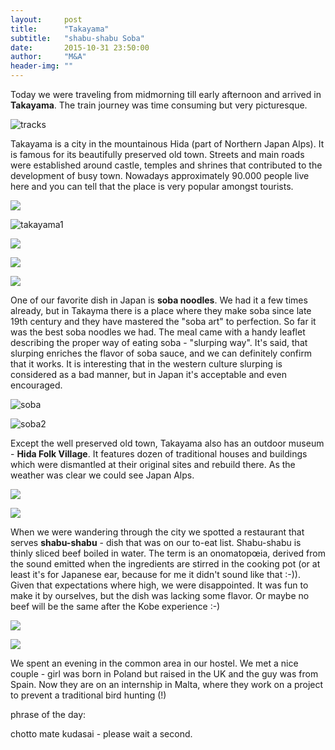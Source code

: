 ```yaml
---
layout:     post
title:      "Takayama"
subtitle:   "shabu-shabu Soba"
date:       2015-10-31 23:50:00
author:     "M&A"
header-img: ""
---
```


Today we were traveling from midmorning till early afternoon and arrived in **Takayama**. The train journey was time consuming but very picturesque.

![tracks](https://lh3.googleusercontent.com/-sy6XvtVUl08/VjTRU21IYXI/AAAAAAAAXvc/Z9UR0c_uWbY/s800-Ic42/20151031_111252.jpg)

Takayama is a city in the mountainous Hida (part of Northern Japan Alps). It is famous for its beautifully preserved old town.
Streets and main roads were established around castle, temples and shrines that contributed to the development of busy town. Nowadays approximately 90.000 people live here and you can tell that the place is very popular amongst tourists.

![](https://lh3.googleusercontent.com/-ReiEGohzbTo/VjYluVI9CuI/AAAAAAAAX9w/dsHPgbG5fqg/s800-Ic42/20151101_104456.jpg)

![takayama1](https://lh3.googleusercontent.com/-5hESyBW5NDw/VjSo4n0YQRI/AAAAAAAAXfg/8j0PbNAmVqA/s800-Ic42/DSC09888.JPG)

![](https://lh3.googleusercontent.com/-FJ3DE3hCA1c/VjYcSoAX7MI/AAAAAAAAX6s/rn2FaWLlJR4/s800-Ic42/20151101_114929.jpg)

![](https://lh3.googleusercontent.com/-nQpKgdKgIB8/VjYcSnPciaI/AAAAAAAAX6s/A5FjmmHwtqQ/s800-Ic42/20151101_114209.jpg)

![](https://lh3.googleusercontent.com/-BHR2o4Lj8ZE/VjYlutldEcI/AAAAAAAAX98/kFMbPl-owS4/s800-Ic42/20151101_110156.jpg)

One of our favorite dish in Japan is **soba noodles**. We had it a few times already, but in Takayma there is a place where they make soba since late 19th century and they have mastered the "soba art" to perfection. So far it was the best soba noodles we had. The meal came with a handy leaflet describing the proper way of eating soba - "slurping way". It's said, that slurping enriches the flavor of soba sauce, and we can definitely confirm that it works. It is interesting that in the western culture slurping is considered as a bad manner, but in Japan it's acceptable and even encouraged.

![soba](https://lh3.googleusercontent.com/-DqQC8FlkFO4/VjTRU4WXv5I/AAAAAAAAXvc/XqEJe377bSE/s800-Ic42/20151031_132137.jpg)

![soba2](https://lh3.googleusercontent.com/-KrgfvkPXWAo/VjSo6ERUU-I/AAAAAAAAXfs/NPpzKieG9Bs/s800-Ic42/DSC09883.JPG)

Except the well preserved old town, Takayama also has an outdoor museum - **Hida Folk Village**. It features dozen of traditional houses and buildings which were dismantled at their original sites and rebuild there. As the weather was clear we could see Japan Alps.

![](https://lh3.googleusercontent.com/-qKynksJOWzY/VjTRU-xQhfI/AAAAAAAAXvc/xO1n1H6nhzI/s800-Ic42/20151031_142812.jpg)

![](https://lh3.googleusercontent.com/-gwkkobSMWBg/VjSpOpYsqrI/AAAAAAAAXhs/suPKgO6Ot6I/s800-Ic42/DSC09940.JPG)

When we were wandering through the city we spotted a restaurant that serves **shabu-shabu** - dish that was on our to-eat list.
Shabu-shabu is thinly sliced beef boiled in water. The term is an onomatopœia, derived from the sound emitted when the ingredients are stirred in the cooking pot (or at least it's for Japanese ear, because for me it didn't sound like that :-)).
Given that expectations where high, we were disappointed. It was fun to make it by ourselves, but the dish was lacking some flavor.
Or maybe no beef will be the same after the Kobe experience :-)

![](https://lh3.googleusercontent.com/-d1RLucBLaqE/VjYcSiv6FKI/AAAAAAAAX68/0Q1Nj4DFa1k/s800-Ic42/20151031_181958.jpg)

![](https://lh3.googleusercontent.com/-RSMcLbXapqI/VjYcSkLmvQI/AAAAAAAAX6s/K1vX4zYQS_Y/s800-Ic42/20151031_182457.jpg)

We spent an evening in the common area in our hostel. We met a nice couple - girl was born in Poland but raised in the UK and the guy was from Spain. Now they are on an internship in Malta, where they work on a project to prevent a traditional bird hunting (!)

phrase of the day:

chotto mate kudasai - please wait a second.
